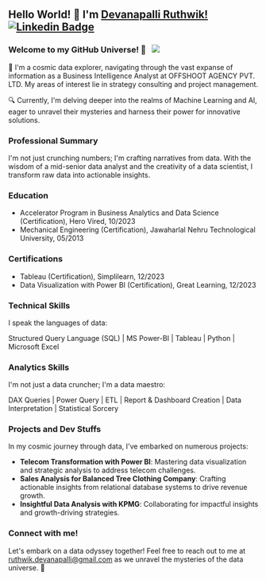 ## Hello World! 👋 I'm [Devanapalli Ruthwik!](https://github.com/Ruthwik14) [![Linkedin Badge](https://img.shields.io/badge/-LinkedIn-0e76a8?style=flat-square&logo=Linkedin&logoColor=white)](https://www.linkedin.com/in/ruthwik-devanapalli/) 

### Welcome to my GitHub Universe! 🌌 &nbsp; ![](https://visitor-badge.glitch.me/badge?page_id=Ruthwik14.Ruthwik14&style=flat-square&color=0088cc)

🚀 I'm a cosmic data explorer, navigating through the vast expanse of information as a Business Intelligence Analyst at OFFSHOOT AGENCY PVT. LTD. My areas of interest lie in strategy consulting and project management.

🔍 Currently, I'm delving deeper into the realms of Machine Learning and AI, eager to unravel their mysteries and harness their power for innovative solutions.

### Professional Summary

I'm not just crunching numbers; I'm crafting narratives from data. With the wisdom of a mid-senior data analyst and the creativity of a data scientist, I transform raw data into actionable insights.

### Education

- Accelerator Program in Business Analytics and Data Science (Certification), Hero Vired, 10/2023
- Mechanical Engineering (Certification), Jawaharlal Nehru Technological University, 05/2013

### Certifications

- Tableau (Certification), Simplilearn, 12/2023
- Data Visualization with Power BI (Certification), Great Learning, 12/2023

### Technical Skills

I speak the languages of data:

Structured Query Language (SQL) | MS Power-BI | Tableau | Python | Microsoft Excel

### Analytics Skills

I'm not just a data cruncher; I'm a data maestro:

DAX Queries | Power Query | ETL | Report & Dashboard Creation | Data Interpretation | Statistical Sorcery

### Projects and Dev Stuffs

In my cosmic journey through data, I've embarked on numerous projects:

- **Telecom Transformation with Power BI**: Mastering data visualization and strategic analysis to address telecom challenges.
- **Sales Analysis for Balanced Tree Clothing Company**: Crafting actionable insights from relational database systems to drive revenue growth.
- **Insightful Data Analysis with KPMG**: Collaborating for impactful insights and growth-driving strategies.

### Connect with me!

Let's embark on a data odyssey together! Feel free to reach out to me at ruthwik.devanapalli@gmail.com as we unravel the mysteries of the data universe. 🌟
